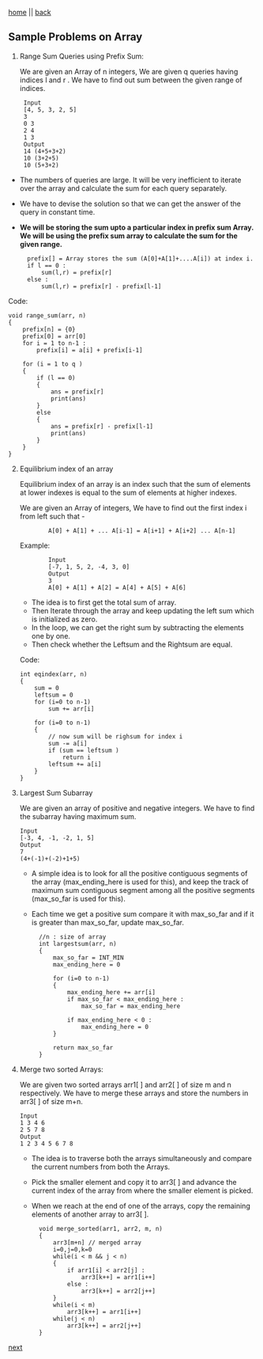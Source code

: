 [home](./../readme.md) || [back](./arrays.md)

## Sample Problems on Array

1.  Range Sum Queries using Prefix Sum:

    We are given an Array of n integers, We are given q queries having indices l and r . We have to find out sum between the given range of indices.

         Input
         [4, 5, 3, 2, 5]
         3
         0 3
         2 4
         1 3
         Output
         14 (4+5+3+2)
         10 (3+2+5)
         10 (5+3+2)

- The numbers of queries are large. It will be very inefficient to iterate over the array and calculate the sum for each query separately.

- We have to devise the solution so that we can get the answer of the query in constant time.

- **We will be storing the sum upto a particular index in prefix sum Array. We will be using the prefix sum array to calculate the sum for the given range.**

        prefix[] = Array stores the sum (A[0]+A[1]+....A[i]) at index i.
        if l == 0 :
            sum(l,r) = prefix[r]
        else :
            sum(l,r) = prefix[r] - prefix[l-1]

Code:

    void range_sum(arr, n)
    {
        prefix[n] = {0}
        prefix[0] = arr[0]
        for i = 1 to n-1 :
            prefix[i] = a[i] + prefix[i-1]

        for (i = 1 to q )
        {
            if (l == 0)
            {
                ans = prefix[r]
                print(ans)
            }
            else
            {
                ans = prefix[r] - prefix[l-1]
                print(ans)
            }
        }
    }

2.  Equilibrium index of an array

    Equilibrium index of an array is an index such that the sum of elements at lower indexes is equal to the sum of elements at higher indexes.

    We are given an Array of integers, We have to find out the first index i from left such that -

                A[0] + A[1] + ... A[i-1] = A[i+1] + A[i+2] ... A[n-1]

    Example:

                Input
                [-7, 1, 5, 2, -4, 3, 0]
                Output
                3
                A[0] + A[1] + A[2] = A[4] + A[5] + A[6]

    - The idea is to first get the total sum of array.
    - Then Iterate through the array and keep updating the left sum which is initialized as zero.
    - In the loop, we can get the right sum by subtracting the elements one by one.
    - Then check whether the Leftsum and the Rightsum are equal.

    Code:

        int eqindex(arr, n)
        {
            sum = 0
            leftsum = 0
            for (i=0 to n-1)
                sum += arr[i]

            for (i=0 to n-1)
            {
                // now sum will be righsum for index i
                sum -= a[i]
                if (sum == leftsum )
                    return i
                leftsum += a[i]
            }
        }

3.  Largest Sum Subarray

    We are given an array of positive and negative integers. We have to find the subarray having maximum sum.

        Input
        [-3, 4, -1, -2, 1, 5]
        Output
        7
        (4+(-1)+(-2)+1+5)

    - A simple idea is to look for all the positive contiguous segments of the array (max_ending_here is used for this), and keep the track of maximum sum contiguous segment among all the positive segments (max_so_far is used for this).
    - Each time we get a positive sum compare it with max_so_far and if it is greater than max_so_far, update max_so_far.

            //n : size of array
            int largestsum(arr, n)
            {
                max_so_far = INT_MIN
                max_ending_here = 0

                for (i=0 to n-1)
                {
                    max_ending_here += arr[i]
                    if max_so_far < max_ending_here :
                        max_so_far = max_ending_here

                    if max_ending_here < 0 :
                        max_ending_here = 0
                }

                return max_so_far
            }

4.  Merge two sorted Arrays:

    We are given two sorted arrays arr1[ ] and arr2[ ] of size m and n respectively. We have to merge these arrays and store the numbers in arr3[ ] of size m+n.

        Input
        1 3 4 6
        2 5 7 8
        Output
        1 2 3 4 5 6 7 8

    - The idea is to traverse both the arrays simultaneously and compare the current numbers from both the Arrays.
    - Pick the smaller element and copy it to arr3[ ] and advance the current index of the array from where the smaller element is picked.
    - When we reach at the end of one of the arrays, copy the remaining elements of another array to arr3[ ].

            void merge_sorted(arr1, arr2, m, n)
            {
                arr3[m+n] // merged array
                i=0,j=0,k=0
                while(i < m && j < n)
                {
                    if arr1[i] < arr2[j] :
                        arr3[k++] = arr1[i++]
                    else :
                        arr3[k++] = arr2[j++]
                }
                while(i < m)
                    arr3[k++] = arr1[i++]
                while(j < n)
                    arr3[k++] = arr2[j++]
            }

[next](./sampleProblemsArray2.md)
